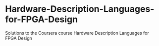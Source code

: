 # Hardware-Description-Languages-for-FPGA-Design
Solutions to the Coursera course Hardware Description Languages for FPGA Design
